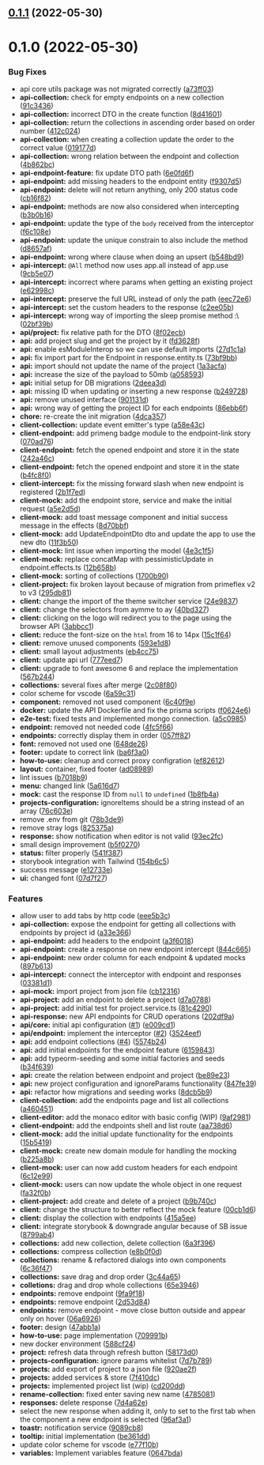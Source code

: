 

## [0.1.1](https://github.com/aymme/aymme/compare/v0.1.0...v0.1.1) (2022-05-30)

# 0.1.0 (2022-05-30)


### Bug Fixes

* api core utils package was not migrated correctly ([a73ff03](https://github.com/aymme/aymme/commit/a73ff039fb56314315e6554ff6d24b428849cb55))
* **api-collection:** check for empty endpoints on a new collection ([91c3436](https://github.com/aymme/aymme/commit/91c34363040f37e63d98faa1f5dd900f705396c8))
* **api-collection:** incorrect DTO in the create function ([8d41601](https://github.com/aymme/aymme/commit/8d41601a5ba8de5404026c85aa9ca84a9cfbde29))
* **api-collection:** return the collections in ascending order based on order number ([412c024](https://github.com/aymme/aymme/commit/412c0248f20a8142771d13dad0f9926d0bce34b9))
* **api-collection:** when creating a collection update the order to the correct value ([019177d](https://github.com/aymme/aymme/commit/019177d4202fa93a9a0c1629d35f0505b864f135))
* **api-collection:** wrong relation between the endpoint and collection ([4b862bc](https://github.com/aymme/aymme/commit/4b862bc60bd9c5f2bff4f5d290bf0911f381172a))
* **api-endpoint-feature:** fix update DTO path ([6e0fd6f](https://github.com/aymme/aymme/commit/6e0fd6fd169484e5864002015a28f727ae749532))
* **api-endpoint:** add missing headers to the endpoint entity ([f9307d5](https://github.com/aymme/aymme/commit/f9307d5f5c380dab60936297ca868df9f9964c86))
* **api-endpoint:** delete will not return anything, only 200 status code ([cb16f82](https://github.com/aymme/aymme/commit/cb16f829dd75939c0fc465ee1cd8e608808d3495))
* **api-endpoint:** methods are now also considered when intercepting ([b3b0b16](https://github.com/aymme/aymme/commit/b3b0b16c4ad5ca488daf64eae61780b827da46fd))
* **api-endpoint:** update the type of the `body` received from the interceptor ([f6c108e](https://github.com/aymme/aymme/commit/f6c108eab060ac3ae5d81618e48ea5f3d0af34f8))
* **api-endpoint:** update the unique constrain to also include the method ([d8657af](https://github.com/aymme/aymme/commit/d8657af9aa97f06a81767120913785b803076def))
* **api-endpoint:** wrong where clause when doing an upsert ([b548bd9](https://github.com/aymme/aymme/commit/b548bd9e0d908c62f0b91f3ad65b1b65deba3e25))
* **api-intercept:** `@All` method now uses app.all instead of app.use ([9cb5e07](https://github.com/aymme/aymme/commit/9cb5e07eab4bb530bec6031c03d6a9ad3b0b0c6f))
* **api-intercept:** incorrect where params when getting an existing project ([e62998c](https://github.com/aymme/aymme/commit/e62998c3f6ccc5885f8c4ff8cd3ed2546208bdbd))
* **api-intercept:** preserve the full URL instead of only the path ([eec72e6](https://github.com/aymme/aymme/commit/eec72e6063e81e6a9bf6d8dc4f28088c0f802df4))
* **api-intercept:** set the custom headers to the response ([c2ee05b](https://github.com/aymme/aymme/commit/c2ee05b9664c6ec5b58dc0ec686b194df383ebec))
* **api-intercept:** wrong way of importing the sleep promise method :\ ([02bf39b](https://github.com/aymme/aymme/commit/02bf39bb2308a217d7a16c1b687ff80969d554cb))
* **api/project:** fix relative path for the DTO ([8f02ecb](https://github.com/aymme/aymme/commit/8f02ecb43a4db1d685dcc6fc86f29c58ab2e9508))
* **api:** add project slug and get the project by it ([fd3628f](https://github.com/aymme/aymme/commit/fd3628f8a92229baf9ca7cdcd7d4828b13de309f))
* **api:** enable esModuleInterop so we can use default imports ([27d1c1a](https://github.com/aymme/aymme/commit/27d1c1aa1ee20527d46295a5661eda49622dfca0))
* **api:** fix import part for the Endpoint in response.entity.ts ([73bf9bb](https://github.com/aymme/aymme/commit/73bf9bb643cab05727647e16b2a215585b6cc5bb))
* **api:** import should not update the name of the project ([1a3acfa](https://github.com/aymme/aymme/commit/1a3acfac89e050dcdb852e1e2c90d56287e6d35e))
* **api:** increase the size of the payload to 50mb ([a058593](https://github.com/aymme/aymme/commit/a0585935c27858d71a3c92ecec560d2374df805d))
* **api:** initial setup for DB migrations ([2deea3d](https://github.com/aymme/aymme/commit/2deea3d4fc6466692db368f458c445a4ae3b753b))
* **api:** missing ID when updating or inserting a new response ([b249728](https://github.com/aymme/aymme/commit/b249728a873ee7bb428a1330792ba56278841ffc))
* **api:** remove unused interface ([901131d](https://github.com/aymme/aymme/commit/901131df70fb3e776d881cce6541639776798882))
* **api:** wrong way of getting the project ID for each endpoints ([86ebb6f](https://github.com/aymme/aymme/commit/86ebb6f6b14199309bcfa89ddad3efa6674a165b))
* **chore:** re-create the init migration ([4dca357](https://github.com/aymme/aymme/commit/4dca357e66c56c85819225208912f895a6d8e8c6))
* **client-collection:** update event emitter's type ([a58e43c](https://github.com/aymme/aymme/commit/a58e43cdb6a9a0b6ece1077a1e31d670ba3e08e6))
* **client-endpoint:** add primeng badge module to the endpoint-link story ([070ad76](https://github.com/aymme/aymme/commit/070ad7646cb5633fdf91708117190f9c4186dfae))
* **client-endpoint:** fetch the opened endpoint and store it in the state ([242a46c](https://github.com/aymme/aymme/commit/242a46c5b5a9c0b7f4435e4b0d9b0a6aa5573169))
* **client-endpoint:** fetch the opened endpoint and store it in the state ([b4fc8f0](https://github.com/aymme/aymme/commit/b4fc8f0b286a41a940f697676ae58fd7ebde5a26))
* **client-intercept:** fix the missing forward slash when new endpoint is registered ([2b1f7ed](https://github.com/aymme/aymme/commit/2b1f7ed05c2d8972f9b17cb412ceb79266cd33cb))
* **client-mock:** add the endpoint store, service and make the initial request ([a5e2d5d](https://github.com/aymme/aymme/commit/a5e2d5d99fec7fa6e151ba043bd4ca2e3eeaefc1))
* **client-mock:** add toast message component and initial success message in the effects ([8d70bbf](https://github.com/aymme/aymme/commit/8d70bbf87307d3adb11785cea818e20fac908fd4))
* **client-mock:** add UpdateEndpointDto dto and update the app to use the new dto ([11f3b50](https://github.com/aymme/aymme/commit/11f3b50be03d9b94a0de0df9ec22dddd709a9f06))
* **client-mock:** lint issue when importing the model ([4e3c1f5](https://github.com/aymme/aymme/commit/4e3c1f53af434f62ee17442c88e8c46210cccb68))
* **client-mock:** replace concatMap with pessimisticUpdate in endpoint.effects.ts ([12b658b](https://github.com/aymme/aymme/commit/12b658be3bcab396da01f2097d3e5575309a6e11))
* **client-mock:** sorting of collections ([1700b90](https://github.com/aymme/aymme/commit/1700b908e3815a77734ce9050b07e1bd0edcdf34))
* **client-project:** fix broken layout because of migration from primeflex v2 to v3 ([295db81](https://github.com/aymme/aymme/commit/295db8145fe31ecb72ba501638c80dadc65b1b84))
* **client:** change the import of the theme switcher service ([24e9837](https://github.com/aymme/aymme/commit/24e98371306976aeee80e55eec2ec6b78a8684c6))
* **client:** change the selectors from aymme to ay ([40bd327](https://github.com/aymme/aymme/commit/40bd3277940b7c23159a84a5d2bdef0c8f21819b))
* **client:** clicking on the logo will redirect you to the page using the browser API ([3abbcc1](https://github.com/aymme/aymme/commit/3abbcc1479da552bf2572d66d074a5b8cd961f1f))
* **client:** reduce the font-size on the `html` from 16 to 14px ([15c1f64](https://github.com/aymme/aymme/commit/15c1f64ae3b0e29ef87dc727e29662acc723f5e2))
* **client:** remove unused components ([593e1d8](https://github.com/aymme/aymme/commit/593e1d88a9047c89a5f1c536855945d3e008fbbd))
* **client:** small layout adjustments ([eb4cc75](https://github.com/aymme/aymme/commit/eb4cc75e8e9c0504f58b7c1a7b727b50edf994ae))
* **client:** update api url ([777eed7](https://github.com/aymme/aymme/commit/777eed708dd03611dd8dfb481bc9feebf24ee561))
* **client:** upgrade to font awesome 6 and replace the implementation ([567b244](https://github.com/aymme/aymme/commit/567b244234a7a51f147823fbd939044079fd738b))
* **collections:** several fixes after merge ([2c08f80](https://github.com/aymme/aymme/commit/2c08f80c4fbb6e12ecec8efc49ac5045ed126c78))
* color scheme for vscode ([6a59c31](https://github.com/aymme/aymme/commit/6a59c31b1e16353c3fad6b3d5fb496ce7dadbdf9))
* **component:** removed not used component ([6c40f9e](https://github.com/aymme/aymme/commit/6c40f9e02094ef5f3d096ffaae8b83e9b348ae2a))
* **docker:** update the API Dockerfile and fix the prisma scripts ([f0624e6](https://github.com/aymme/aymme/commit/f0624e67507f7d1db74fa69f92f9b18dcc52a8ef))
* **e2e-test:** fixed tests and implemented mongo connection. ([a5c0985](https://github.com/aymme/aymme/commit/a5c0985df6aad0cbe51f7290ab8ae025b638fdfc))
* **endpoint:** removed not needed code ([4fc5f66](https://github.com/aymme/aymme/commit/4fc5f6664e8dfc4b027845c091941812a3917ff4))
* **endpoints:** correctly display them in order ([057ff82](https://github.com/aymme/aymme/commit/057ff8213871c12d801e2dc546546aeed50b9545))
* **font:** removed not used one ([648de26](https://github.com/aymme/aymme/commit/648de262fa9f77f008cb7de7f6aa7ec6c04a5a85))
* **footer:** update to correct link ([ba6f3a0](https://github.com/aymme/aymme/commit/ba6f3a0b0bb54d5e68d1ccea0e6b08d15b95c88b))
* **how-to-use:** cleanup and correct proxy configration ([ef82612](https://github.com/aymme/aymme/commit/ef826121f5a662288c016fa132d45750e6829102))
* **layout:** container, fixed footer ([ad08989](https://github.com/aymme/aymme/commit/ad089894519fb26ec3758434040f6437ed7c9f72))
* lint issues ([b7018b9](https://github.com/aymme/aymme/commit/b7018b9d3c610ba180a317d406c8e73ee8db4167))
* **menu:** changed link ([5a616d7](https://github.com/aymme/aymme/commit/5a616d766ed0bff141b4128e6ced1b7ba9e82a05))
* **mock:** cast the response ID from `null` to `undefined` ([1b8fb4a](https://github.com/aymme/aymme/commit/1b8fb4a06498ee07e4e2247b37955ed208a09c13))
* **projects-configuration:** ignoreItems should be a string instead of an array ([76c603e](https://github.com/aymme/aymme/commit/76c603ebfb33b5ff568c3f284a58831daa408220))
* remove .env from git ([78b3de9](https://github.com/aymme/aymme/commit/78b3de94c19a1ee13f8bb4a38f58629f72de871c))
* remove stray logs ([825375a](https://github.com/aymme/aymme/commit/825375acc551355156baf6d42061f7a4965ef0e9))
* **response:** show notification when editor is not valid ([93ec2fc](https://github.com/aymme/aymme/commit/93ec2fc96106d2decaa5c1611705b22301fe8a8d))
* small design improvement ([b5f0270](https://github.com/aymme/aymme/commit/b5f0270eb61480a6e8259df55b5ae29a7a5e0641))
* **status:** filter properly ([541f387](https://github.com/aymme/aymme/commit/541f3879dfc3cfc3b66ca752ee0d690abdb9bf6b))
* storybook integration with Tailwind ([154b6c5](https://github.com/aymme/aymme/commit/154b6c5d138b0a6bea5962105ac0a427b2e8ef6b))
* success message ([e12733e](https://github.com/aymme/aymme/commit/e12733e15110cdb0d44432933db2140b0b171434))
* **ui:** changed font ([07d7f27](https://github.com/aymme/aymme/commit/07d7f27c4ce83bbbfebf5ba52efd4441a1e04168))


### Features

* allow user to add tabs by http code ([eee5b3c](https://github.com/aymme/aymme/commit/eee5b3cb327a1ce4c960693560bb56dd477867ef))
* **api-collection:** expose the endpoint for getting all collections with endpoints by project id ([a33e366](https://github.com/aymme/aymme/commit/a33e366b8d0929237c8aec09a8e2ba1fb5da3709))
* **api-endpoint:** add headers to the endpoint ([a3f6018](https://github.com/aymme/aymme/commit/a3f60188f1425d8196cde4d01375d3cfc1f52aaf))
* **api-endpoint:** create a response on new endpoint intercept ([844c665](https://github.com/aymme/aymme/commit/844c6658ae8fa5a087ae0168e4960739ffe58d8f))
* **api-endpoint:** new order column for each endpoint & updated mocks ([897b613](https://github.com/aymme/aymme/commit/897b613e6822dc60821404804387921b22b8882f))
* **api-intercept:** connect the interceptor with endpoint and responses ([03381d1](https://github.com/aymme/aymme/commit/03381d197791b52d1baa745e4a2bc82a59b4c359))
* **api-mock:** import project from json file ([cb12316](https://github.com/aymme/aymme/commit/cb123169de67cc1a44a8749d6e15004ab6f08c9a))
* **api-project:** add an endpoint to delete a project ([d7a0788](https://github.com/aymme/aymme/commit/d7a07881e4651fed8d6c24a730bfca04afddbe50))
* **api-project:** add initial test for project.service.ts ([81c4290](https://github.com/aymme/aymme/commit/81c4290083725c107709999efa37ea6b319e709f))
* **api-response:** new API endpoints for CRUD operations ([202df9a](https://github.com/aymme/aymme/commit/202df9a69ffa8f2454c0c218a818b4c5392e8a52))
* **api/core:** initial api configuration ([#1](https://github.com/aymme/aymme/issues/1)) ([e009cd1](https://github.com/aymme/aymme/commit/e009cd109a19167a81b32eb514b7f1f49dd4f24b))
* **api/endpoint:** implement the interceptor ([#2](https://github.com/aymme/aymme/issues/2)) ([3524eef](https://github.com/aymme/aymme/commit/3524eefb998f79afaaf745a634e537d10395ff44))
* **api:** add endpoint collections ([#4](https://github.com/aymme/aymme/issues/4)) ([5574b24](https://github.com/aymme/aymme/commit/5574b2447e85efbc6db190391729b0f811e736d5))
* **api:** add initial endpoints for the endpoint feature ([6159843](https://github.com/aymme/aymme/commit/6159843c850abca54a6d26b2da284e70005c1ce7))
* **api:** add typeorm-seeding and some initial factories and seeds ([b34f639](https://github.com/aymme/aymme/commit/b34f63916aef0164bf3ac6ceeca96479394cbece))
* **api:** create the relation between endpoint and project ([be89e23](https://github.com/aymme/aymme/commit/be89e2393fb893b874800c936ac8d8d393a16b34))
* **api:** new project configuration and ignoreParams functionality ([847fe39](https://github.com/aymme/aymme/commit/847fe39e8cc353463edcbd0bef04625d68e71eac))
* **api:** refactor how migrations and seeding works ([8dcb5b9](https://github.com/aymme/aymme/commit/8dcb5b93fe03ba3f774fcc666ac85fd1f7d2e206))
* **client-collection:** add the endpoints page and list all collections ([a460451](https://github.com/aymme/aymme/commit/a460451c949f8aca869a04acf7bc97af7fc861ee))
* **client-editor:** add the monaco editor with basic config (WIP) ([9af2981](https://github.com/aymme/aymme/commit/9af2981742ce97b6004c1e2476ca5189310ada82))
* **client-endpoint:** add the endpoints shell and list route ([aa738d6](https://github.com/aymme/aymme/commit/aa738d6745ed896a696b52bf2fa6399a14ea9afb))
* **client-mock:** add the initial update functionality for the endpoints ([15b5419](https://github.com/aymme/aymme/commit/15b5419c7a24f473532c13eeadc644937470ba16))
* **client-mock:** create new domain module for handling the mocking ([b225a8b](https://github.com/aymme/aymme/commit/b225a8bda829860b92289bb1c676e39d8080a99c))
* **client-mock:** user can now add custom headers for each endpoint ([6c12e99](https://github.com/aymme/aymme/commit/6c12e994a14183b452d43ec102c8dec4bea7bb3c))
* **client-mock:** users can now update the whole object in one request ([fa32f0b](https://github.com/aymme/aymme/commit/fa32f0b4f3fd784aca4dff7cbb3ffa920a0598e1))
* **client-project:** add create and delete of a project ([b9b740c](https://github.com/aymme/aymme/commit/b9b740c1c853f8a17dacab952032d5732d26c349))
* **client:** change the structure to better reflect the mock feature ([00cb1d6](https://github.com/aymme/aymme/commit/00cb1d61dcc9737936b4dfa2c51b53c29804645c))
* **client:** display the collection with endpoints ([415a5ee](https://github.com/aymme/aymme/commit/415a5eedd1a9dc662f1648c148f12642ce70915c))
* **client:** integrate storybook & downgrade angular because of SB issue ([8799ab4](https://github.com/aymme/aymme/commit/8799ab4c4bc4d2b0a7237a91cd3e2c62978c9e96))
* **collections:** add new collection, delete collection ([6a3f396](https://github.com/aymme/aymme/commit/6a3f396c574239958a14fed225895244c61fc4cd))
* **collections:** compress collection ([e8b0f0d](https://github.com/aymme/aymme/commit/e8b0f0d56f695298d4f5c7a463b59e466e21bae7))
* **collections:** rename & refactored dialogs into own components ([6c36f47](https://github.com/aymme/aymme/commit/6c36f471feecd35acefe153e9143ea1902f9db09))
* **collections:** save drag and drop order ([3c44a65](https://github.com/aymme/aymme/commit/3c44a65f2cd2c324861301d456d3930159fbf7b7))
* **colletions:** drag and drop whole collections ([65e3946](https://github.com/aymme/aymme/commit/65e39463ea8b752fcd268e93293ee4402c71ff16))
* **endpoints:** remove endpoint ([9fa9f18](https://github.com/aymme/aymme/commit/9fa9f18bdc04e8ea489b8e085f0d5261f0024919))
* **endpoints:** remove endpoint ([2d53d84](https://github.com/aymme/aymme/commit/2d53d84c91753f96dcf18f700d3eff84fefaaf30))
* **endpoints:** remove endpoint - move close button outside and appear only on hover ([06a6926](https://github.com/aymme/aymme/commit/06a69260fbfc387418e3d24e99955259434decc9))
* **footer:** design ([47abb1a](https://github.com/aymme/aymme/commit/47abb1a708c3713783476840a7c877f061b0c5c6))
* **how-to-use:** page implementation ([709991b](https://github.com/aymme/aymme/commit/709991b1a235772d8392675b2f0e649d857192c7))
* new docker environment ([588cf24](https://github.com/aymme/aymme/commit/588cf240276938849204e08ed9ce85dec701c686))
* **project:** refresh data through refresh button ([58173d0](https://github.com/aymme/aymme/commit/58173d063df1df2f4900d5109f37da395c797dfe))
* **projects-configuration:** ignore params whitelist ([7d7b789](https://github.com/aymme/aymme/commit/7d7b789f417465f9253fab3eb332b56a9919d581))
* **projects:** add export of project to a json file ([920ae2f](https://github.com/aymme/aymme/commit/920ae2f17447aaf6239d1ef5a6bdf6d4772848e2))
* **projects:** added services & store ([7f410dc](https://github.com/aymme/aymme/commit/7f410dce1b56d7de80b0c2ad49e34a11ffaaa34a))
* **projects:** implemented project list (wip) ([cd200dd](https://github.com/aymme/aymme/commit/cd200ddff2b009850d320745e958b7ae6e13e02d))
* **rename-collection:** fixed enter saving new name ([4785081](https://github.com/aymme/aymme/commit/4785081be4bd80a1d8c7557e1dcee80dd6536ce3))
* **responses:** delete response ([7d4a62e](https://github.com/aymme/aymme/commit/7d4a62e575f1fb7c05ad1afcf0dd74d463adbc98))
* select the new response when adding it, only to set to the first tab when the component a new endpoint is selected ([96af3a1](https://github.com/aymme/aymme/commit/96af3a1ffef501a9457f80662ca4e23ae415fde4))
* **toastr:** notification service ([9089cb8](https://github.com/aymme/aymme/commit/9089cb8d526e78caf356d715d35123cf31c88074))
* **tooltip:** initial implementation ([be361dd](https://github.com/aymme/aymme/commit/be361dd0b5439b20d7ac12c596e1d5c8699d088c))
* update color scheme for vscode ([e77f10b](https://github.com/aymme/aymme/commit/e77f10be26233b256116a879a1db661fb185d09c))
* **variables:** Implement variables feature ([0647bda](https://github.com/aymme/aymme/commit/0647bda3acba19ffc049550bd2121fbb4b06efbb))